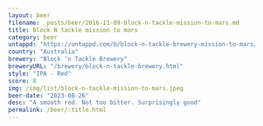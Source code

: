 ```yaml
---
layout: beer
filename: _posts/beer/2016-11-09-block-n-tackle-mission-to-mars.md
title: Block N tackle mission to mars
category: beer
untappd: "https://untappd.com/b/block-n-tackle-brewery-mission-to-mars/5384188"
country: "Australia"
brewery: "Block ‘n Tackle Brewery"
breweryURL: "/brewery/block-n-tackle-brewery.html"
style: "IPA - Red"
score: 8
img: /img/list/block-n-tackle-mission-to-mars.jpeg
beer-date: "2023-08-26"
desc: "A smooth red. Not too bitter. Surprisingly good"
permalink: /beer/:title.html
---
```

